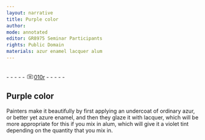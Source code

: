 ```yaml
---
layout: narrative
title: Purple color
author:
mode: annotated
editor: GR8975 Seminar Participants
rights: Public Domain
materials: azur enamel lacquer alum
---
```


 <br/>- - - - - <a href="http://gallica.bnf.fr/ark:/12148/btv1b10500001g/f25.image"><img src="../assets/photo-icon.png" alt="folio image: " style="display:inline-block; margin-bottom:-3px;"/>010r</a> - - - - - <br/> 
##  Purple color 

 
   Painters make it beautifully by first applying an undercoat of ordinary azur, or better yet azure enamel, and then they glaze it with lacquer, which will be more appropriate for this if you mix in alum, which will give it a violet tint depending on the quantity that you mix in. 
 